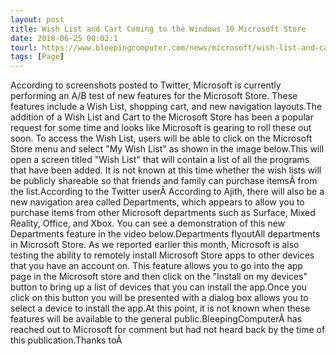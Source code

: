 ```yaml
---
layout: post
title: Wish List and Cart Coming to the Windows 10 Microsoft Store
date: 2018-06-25 00:02:1
tourl: https://www.bleepingcomputer.com/news/microsoft/wish-list-and-cart-coming-to-the-windows-10-microsoft-store/
tags: [Page]
---
```

According to screenshots posted to Twitter, Microsoft is currently performing an A/B test of new features for the Microsoft Store. These features include a Wish List, shopping cart, and new navigation layouts.The addition of a Wish List and Cart to the Microsoft Store has been a popular request for some time and looks like Microsoft is gearing to roll these out soon. To access the Wish List, users will be able to click on the Microsoft Store menu and select "My Wish List" as shown in the image below.This will open a screen titled "Wish List" that will contain a list of all the programs that have been added. It is not known at this time whether the wish lists will be publicly shareable so that friends and family can purchase itemsÂ from the list.According to the Twitter userÂ According to Ajith, there will also be a new navigation area called Departments, which appears to allow you to purchase items from other Microsoft departments such as Surface, Mixed Reality, Office, and Xbox. You can see a demonstration of this new Departments feature in the video below.Departments flyoutAll departments in Microsoft Store. As we reported earlier this month, Microsoft is also testing the ability to remotely install Microsoft Store apps to other devices that you have an account on. This feature allows you to go into the app page in the Microsoft store and then click on the "Install on my devices" button to bring up a list of devices that you can install the app.Once you click on this button you will be presented with a dialog box allows you to select a device to install the app.At this point, it is not known when these features will be available to the general public.BleepingComputerÂ has reached out to Microsoft for comment but had not heard back by the time of this publication.Thanks toÂ 